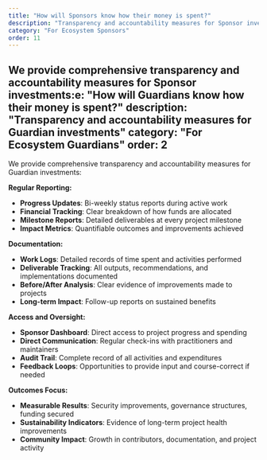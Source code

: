 ```yaml
---
title: "How will Sponsors know how their money is spent?"
description: "Transparency and accountability measures for Sponsor investments"
category: "For Ecosystem Sponsors"
order: 11
---
```


We provide comprehensive transparency and accountability measures for Sponsor investments:e: "How will Guardians know how their money is spent?"
description: "Transparency and accountability measures for Guardian investments"
category: "For Ecosystem Guardians"
order: 2
---

We provide comprehensive transparency and accountability measures for Guardian investments:

**Regular Reporting:**
- **Progress Updates**: Bi-weekly status reports during active work
- **Financial Tracking**: Clear breakdown of how funds are allocated
- **Milestone Reports**: Detailed deliverables at every project milestone
- **Impact Metrics**: Quantifiable outcomes and improvements achieved

**Documentation:**
- **Work Logs**: Detailed records of time spent and activities performed
- **Deliverable Tracking**: All outputs, recommendations, and implementations documented
- **Before/After Analysis**: Clear evidence of improvements made to projects
- **Long-term Impact**: Follow-up reports on sustained benefits

**Access and Oversight:**
- **Sponsor Dashboard**: Direct access to project progress and spending
- **Direct Communication**: Regular check-ins with practitioners and maintainers
- **Audit Trail**: Complete record of all activities and expenditures
- **Feedback Loops**: Opportunities to provide input and course-correct if needed

**Outcomes Focus:**
- **Measurable Results**: Security improvements, governance structures, funding secured
- **Sustainability Indicators**: Evidence of long-term project health improvements
- **Community Impact**: Growth in contributors, documentation, and project activity